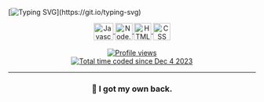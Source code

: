 [![Typing
SVG](https://readme-typing-svg.herokuapp.com?color=ba60ff&lines=Welcome+to+my+profile.)](https://git.io/typing-svg)

<p align="center">
    <a href="https://wakatime.com/@kroksj" target="_blank" />
</p>

<div style="display: inline_block" align="center">
    <img align="center" alt="Javascript" height="35" width="40"
        src="https://cdn.jsdelivr.net/gh/devicons/devicon/icons/javascript/javascript-plain.svg">
    <img align="center" alt="Node.js" height="35" width="35"
        src="https://cdn.iconscout.com/icon/free/png-256/node-js-1174925.png">
    <img align="center" alt="HTML5" height="35" width="35"
        src="https://cdn.jsdelivr.net/gh/devicons/devicon/icons/html5/html5-original.svg" />
    <img align="center" alt="CSS" height="35" width="35"
        src="https://cdn.jsdelivr.net/gh/devicons/devicon/icons/css3/css3-original.svg" />
</div>

<br>

<div align="center">
    <img src="https://komarev.com/ghpvc/?username=Kr0kss&color=green" alt="Profile views" />
</div>

<div align="center">
    <a href="https://wakatime.com/@0420002a-2961-49e9-bd88-efcb03deddec">
        <img src="https://wakatime.com/badge/user/0420002a-2961-49e9-bd88-efcb03deddec.svg"
            alt="Total time coded since Dec 4 2023" />
    </a>
</div>

</div>

<hr>

<h3 align='center'>
    🚀 I got my own back.
</h3>
